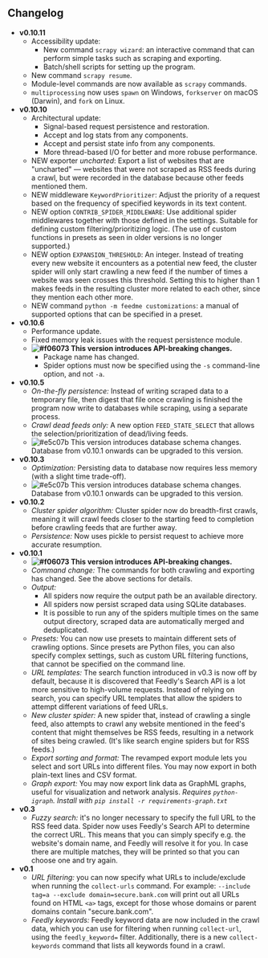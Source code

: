 ## Changelog

- **v0.10.11**
    - Accessibility update:
        - New command `scrapy wizard`: an interactive command that can perform simple tasks such as scraping and
        exporting.
        - Batch/shell scripts for setting up the program.
    - New command `scrapy resume`.
    - Module-level commands are now available as `scrapy` commands.
    - `multiprocessing` now uses `spawn` on Windows, `forkserver` on macOS (Darwin), and `fork` on Linux.
- **v0.10.10**
    - Architectural update:
        - Signal-based request persistence and restoration.
        - Accept and log stats from any components.
        - Accept and persist state info from any components.
        - More thread-based I/O for better and more robuse performance.
    - NEW exporter _uncharted_: Export a list of websites that are "uncharted" — websites that were not scraped
    as RSS feeds during a crawl, but were recorded in the database because other feeds mentioned them.
    - NEW middleware `KeywordPrioritizer`: Adjust the priority of a request based on the frequency of specified
    keywords in its text content.
    - NEW option `CONTRIB_SPIDER_MIDDLEWARE`: Use additional spider middlewares together with those defined
    in the settings. Suitable for defining custom filtering/prioritizing logic. (The use of custom functions
    in presets as seen in older versions is no longer supported.)
    - NEW option `EXPANSION_THRESHOLD`: An integer. Instead of treating every new website it encounters as a
    potential new feed, the cluster spider will only start crawling a new feed if the number of times a website
    was seen crosses this threshold. Setting this to higher than 1 makes feeds in the resulting cluster more
    related to each other, since they mention each other more.
    - NEW command `python -m feedme customizations`: a manual of supported options that can be specified in
    a preset.
- **v0.10.6**
    - Performance update.
    - Fixed memory leak issues with the request persistence module.
    - **![#f06073](https://placehold.it/12/f06073/000000?text=+) This version introduces API-breaking changes.**
        - Package name has changed.
        - Spider options must now be specified using the `-s` command-line option, and not `-a`.
- **v0.10.5**
    - _On-the-fly persistence:_ Instead of writing scraped data to a temporary file, then digest that file once crawling is finished
    the program now write to databases while scraping, using a separate process.
    - _Crawl dead feeds only:_ A new option `FEED_STATE_SELECT` that allows the selection/prioritization of dead/living feeds.
    - ![#e5c07b](https://placehold.it/12/e5c07b/000000?text=+) This version introduces database schema changes. Database from
    v0.10.1 onwards can be upgraded to this version.
- **v0.10.3**
    - _Optimization:_ Persisting data to database now requires less memory (with a slight time trade-off).
    - ![#e5c07b](https://placehold.it/12/e5c07b/000000?text=+) This version introduces database schema changes. Database from
    v0.10.1 onwards can be upgraded to this version.
- **v0.10.2**
    - _Cluster spider algorithm:_ Cluster spider now do breadth-first crawls, meaning it will crawl feeds closer to the starting feed
    to completion before crawling feeds that are further away.
    - _Persistence:_ Now uses pickle to persist request to achieve more accurate resumption.
- **v0.10.1**
    - **![#f06073](https://placehold.it/12/f06073/000000?text=+) This version introduces API-breaking changes.**
    - _Command change:_ The commands for both crawling and exporting has changed. See the above sections for details.
    - _Output:_
        - All spiders now require the output path be an available directory.
        - All spiders now persist scraped data using SQLite databases.
        - It is possible to run any of the spiders multiple times on the same output directory, scraped data are automatically
        merged and deduplicated.
    - _Presets:_ You can now use presets to maintain different sets of crawling options. Since presets are Python files, you can
    also specify complex settings, such as custom URL filtering functions, that cannot be specified on the command line.
    - _URL templates:_ The search function introduced in v0.3 is now off by default, because it is discovered that Feedly's Search API
    is a lot more sensitive to high-volume requests. Instead of relying on search, you can specify URL templates that allow the spiders
    to attempt different variations of feed URLs.
    - _New cluster spider:_ A new spider that, instead of crawling a single feed, also attempts to crawl any website mentioned in the feed's
    content that might themselves be RSS feeds, resulting in a network of sites being crawled. (It's like search engine spiders but for RSS feeds.)
    - _Export sorting and format:_ The revamped export module lets you select and sort URLs into different files. You may now export in
    both plain-text lines and CSV format.
    - _Graph export:_ You may now export link data as GraphML graphs, useful for visualization and network analysis. _Requires `python-igraph`._
    _Install with `pip install -r requirements-graph.txt`_
- **v0.3**
    - _Fuzzy search:_ it's no longer necessary to specify the full URL to the RSS feed data. Spider now uses Feedly's Search API to
    determine the correct URL. This means that you can simply specify e.g. the website's domain name, and Feedly will resolve it for you.
    In case there are multiple matches, they will be printed so that you can choose one and try again.
- **v0.1**
    - _URL filtering:_ you can now specify what URLs to include/exclude when running the `collect-urls` command. For example:
    `--include tag=a --exclude domain=secure.bank.com` will print out all URLs found on HTML `<a>` tags, except for those whose
    domains or parent domains contain "secure.bank.com".
    - _Feedly keywords:_ Feedly keyword data are now included in the crawl data, which you can use for filtering when running `collect-url`, 
    using the `feedly_keyword=` filter. Additionally, there is a new `collect-keywords` command that lists all keywords found in a crawl.